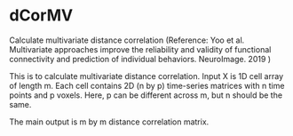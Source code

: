 # dCorMV
Calculate multivariate distance correlation (Reference: Yoo et al. Multivariate approaches improve the reliability and validity of functional connectivity and prediction of individual behaviors. NeuroImage. 2019 )

This is to calculate multivariate distance correlation.
Input X is 1D cell array of length m. Each cell contains 2D (n by p) time-series matrices with n time points and p voxels. Here, p can be different across m, but n should be the same.

The main output is m by m distance correlation matrix.
